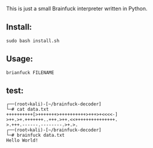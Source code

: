 This is just a small Brainfuck interpreter written in Python.


## Install:
    sudo bash install.sh

## Usage:
    brianfuck FILENAME

## test:
    ┌──(root💀kali)-[~/brainfuck-decoder]
    └─# cat data.txt        
    ++++++++++[>+++++++>++++++++++>+++>+<<<<-]
    >++.>+.+++++++..+++.>++.<<+++++++++++++++.
    >.+++.------.--------.>+.>.                                                                                                                                   
    ┌──(root💀kali)-[~/brainfuck-decoder]
    └─# brainfuck data.txt 
    Hello World!